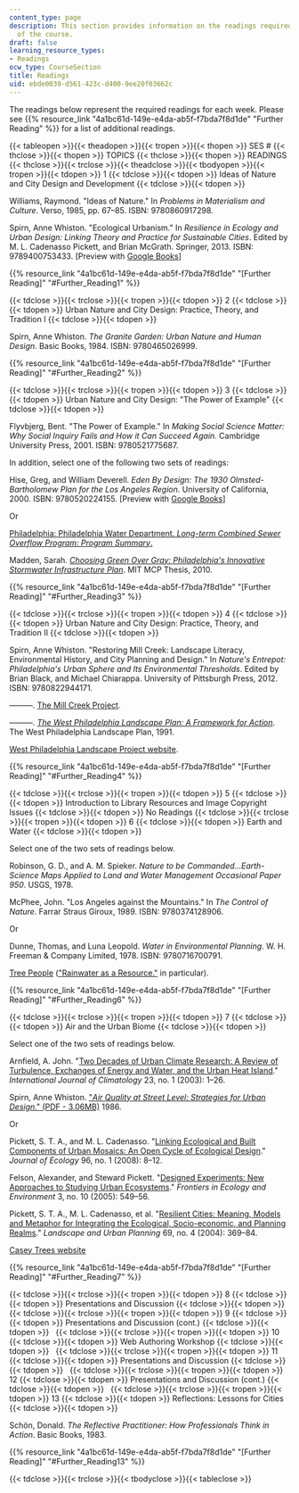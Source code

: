 ```yaml
---
content_type: page
description: This section provides information on the readings required for each week
  of the course.
draft: false
learning_resource_types:
- Readings
ocw_type: CourseSection
title: Readings
uid: ebde0039-d561-423c-d400-9ee20f03662c
---
```

The readings below represent the required readings for each week. Please see {{% resource_link "4a1bc61d-149e-e4da-ab5f-f7bda7f8d1de" "Further Reading" %}} for a list of additional readings.

{{< tableopen >}}{{< theadopen >}}{{< tropen >}}{{< thopen >}}
SES #
{{< thclose >}}{{< thopen >}}
TOPICS
{{< thclose >}}{{< thopen >}}
READINGS
{{< thclose >}}{{< trclose >}}{{< theadclose >}}{{< tbodyopen >}}{{< tropen >}}{{< tdopen >}}
1
{{< tdclose >}}{{< tdopen >}}
Ideas of Nature and City Design and Development
{{< tdclose >}}{{< tdopen >}}

Williams, Raymond. "Ideas of Nature." In *Problems in Materialism and Culture*. Verso, 1985, pp. 67–85. ISBN: 9780860917298.

Spirn, Anne Whiston. "Ecological Urbanism." In *Resilience in Ecology and Urban Design: Linking Theory and Practice for Sustainable Cities*. Edited by M. L. Cadenasso Pickett, and Brian McGrath. Springer, 2013. ISBN: 9789400753433. \[Preview with [Google Books](http://books.google.com/books?id=8W1HAAAAQBAJ&pg=PA29=onepage)\]

{{% resource_link "4a1bc61d-149e-e4da-ab5f-f7bda7f8d1de" "\[Further Reading\]" "#Further_Reading1" %}}

{{< tdclose >}}{{< trclose >}}{{< tropen >}}{{< tdopen >}}
2
{{< tdclose >}}{{< tdopen >}}
Urban Nature and City Design: Practice, Theory, and Tradition I
{{< tdclose >}}{{< tdopen >}}

Spirn, Anne Whiston. *The Granite Garden: Urban Nature and Human Design*. Basic Books, 1984. ISBN: 9780465026999.

{{% resource_link "4a1bc61d-149e-e4da-ab5f-f7bda7f8d1de" "\[Further Reading\]" "#Further_Reading2" %}}

{{< tdclose >}}{{< trclose >}}{{< tropen >}}{{< tdopen >}}
3
{{< tdclose >}}{{< tdopen >}}
Urban Nature and City Design: "The Power of Example"
{{< tdclose >}}{{< tdopen >}}

Flyvbjerg, Bent. "The Power of Example." In *Making Social Science Matter: Why Social Inquiry Fails and How it Can Succeed Again*. Cambridge University Press, 2001. ISBN: 9780521775687.

In addition, select one of the following two sets of readings:

Hise, Greg, and William Deverell. *Eden By Design: The 1930 Olmsted-Bartholomew Plan for the Los Angeles Region*. University of California, 2000. ISBN: 9780520224155. \[Preview with [Google Books](http://books.google.com/books?id=CYo2YdguU88C&pg=PAfrontcover)\]

Or

[Philadelphia: Philadelphia Water Department. *Long-term Combined Sewer Overflow Program: Program Summary*.](https://water.phila.gov/pool/files/GCCW_AmendedJune2011_HIGHRES.pdf)

Madden, Sarah. [*Choosing Green Over Gray: Philadelphia's Innovative Stormwater Infrastructure Plan*](http://dspace.mit.edu/handle/1721.1/59750). MIT MCP Thesis, 2010.

{{% resource_link "4a1bc61d-149e-e4da-ab5f-f7bda7f8d1de" "\[Further Reading\]" "#Further_Reading3" %}}

{{< tdclose >}}{{< trclose >}}{{< tropen >}}{{< tdopen >}}
4
{{< tdclose >}}{{< tdopen >}}
Urban Nature and City Design: Practice, Theory, and Tradition II
{{< tdclose >}}{{< tdopen >}}

Spirn, Anne Whiston. "Restoring Mill Creek: Landscape Literacy, Environmental History, and City Planning and Design." In *Nature's Entrepot: Philadelphia's Urban Sphere and Its Environmental Thresholds*. Edited by Brian Black, and Michael Chiarappa. University of Pittsburgh Press, 2012. ISBN: 9780822944171.

———. [The Mill Creek Project](https://web.mit.edu/4.243j/www/wplp/p-ccpsms-mcproject.html).

———. [*The West Philadelphia Landscape Plan: A Framework for Action*](https://wplp.net/library/2012/projects/landscapeplan/index.html). The West Philadelphia Landscape Plan, 1991.

[West Philadelphia Landscape Project website](http://www.wplp.net/).

{{% resource_link "4a1bc61d-149e-e4da-ab5f-f7bda7f8d1de" "\[Further Reading\]" "#Further_Reading4" %}}

{{< tdclose >}}{{< trclose >}}{{< tropen >}}{{< tdopen >}}
5
{{< tdclose >}}{{< tdopen >}}
Introduction to Library Resources and Image Copyright Issues
{{< tdclose >}}{{< tdopen >}}
No Readings
{{< tdclose >}}{{< trclose >}}{{< tropen >}}{{< tdopen >}}
6
{{< tdclose >}}{{< tdopen >}}
Earth and Water
{{< tdclose >}}{{< tdopen >}}

Select one of the two sets of readings below.

Robinson, G. D., and A. M. Spieker. *Nature to be Commanded…Earth-Science Maps Applied to Land and Water Management Occasional Paper 950*. USGS, 1978.

McPhee, John. "Los Angeles against the Mountains." In *The Control of Nature*. Farrar Straus Giroux, 1989. ISBN: 9780374128906.

Or

Dunne, Thomas, and Luna Leopold. *Water in Environmental Planning*. W. H. Freeman & Company Limited, 1978. ISBN: 9780716700791.

[Tree People](http://treepeople.org/) (["Rainwater as a Resource."](https://www.treepeople.org/wp-content/uploads/2021/05/rainwater-as-a-resource.pdf) in particular).

{{% resource_link "4a1bc61d-149e-e4da-ab5f-f7bda7f8d1de" "\[Further Reading\]" "#Further_Reading6" %}}

{{< tdclose >}}{{< trclose >}}{{< tropen >}}{{< tdopen >}}
7
{{< tdclose >}}{{< tdopen >}}
Air and the Urban Biome
{{< tdclose >}}{{< tdopen >}}

Select one of the two sets of readings below.

Arnfield, A. John. "[Two Decades of Urban Climate Research: A Review of Turbulence, Exchanges of Energy and Water, and the Urban Heat Island](http://dx.doi.org/10.1002/joc.859)." *International Journal of Climatology* 23, no. 1 (2003): 1–26.

Spirn, Anne Whiston. ["*Air Quality at Street Level: Strategies for Urban Design*." (PDF - 3.06MB)](https://annewhistonspirn.com/sharefiles/Spirn-Air-Quality-1986.pdf) 1986.

Or

Pickett, S. T. A., and M. L. Cadenasso. "[Linking Ecological and Built Components of Urban Mosaics: An Open Cycle of Ecological Design](http://dx.doi.org/10.1111/j.1365-2745.2007.01310.x)." *Journal of Ecology* 96, no. 1 (2008): 8–12.

Felson, Alexander, and Steward Pickett. "[Designed Experiments: New Approaches to Studying Urban Ecosystems](http://dx.doi.org/10.1890/1540-9295(2005)003[0549:DENATS]2.0.CO;2)." *Frontiers in Ecology and Environment* 3, no. 10 (2005): 549–56.

Pickett, S. T. A., M. L. Cadenasso, et al. "[Resilient Cities: Meaning, Models and Metaphor for Integrating the Ecological, Socio-economic, and Planning Realms](http://dx.doi.org/10.1016/j.landurbplan.2003.10.035)." *Landscape and Urban Planning* 69, no. 4 (2004): 369–84.

[Casey Trees website](http://www.caseytrees.org/)

{{% resource_link "4a1bc61d-149e-e4da-ab5f-f7bda7f8d1de" "\[Further Reading\]" "#Further_Reading7" %}}

{{< tdclose >}}{{< trclose >}}{{< tropen >}}{{< tdopen >}}
8
{{< tdclose >}}{{< tdopen >}}
Presentations and Discussion
{{< tdclose >}}{{< tdopen >}}
 
{{< tdclose >}}{{< trclose >}}{{< tropen >}}{{< tdopen >}}
9
{{< tdclose >}}{{< tdopen >}}
Presentations and Discussion (cont.)
{{< tdclose >}}{{< tdopen >}}
 
{{< tdclose >}}{{< trclose >}}{{< tropen >}}{{< tdopen >}}
10
{{< tdclose >}}{{< tdopen >}}
Web Authoring Workshop
{{< tdclose >}}{{< tdopen >}}
 
{{< tdclose >}}{{< trclose >}}{{< tropen >}}{{< tdopen >}}
11
{{< tdclose >}}{{< tdopen >}}
Presentations and Discussion
{{< tdclose >}}{{< tdopen >}}
 
{{< tdclose >}}{{< trclose >}}{{< tropen >}}{{< tdopen >}}
12
{{< tdclose >}}{{< tdopen >}}
Presentations and Discussion (cont.)
{{< tdclose >}}{{< tdopen >}}
 
{{< tdclose >}}{{< trclose >}}{{< tropen >}}{{< tdopen >}}
13
{{< tdclose >}}{{< tdopen >}}
Reflections: Lessons for Cities
{{< tdclose >}}{{< tdopen >}}

Schön, Donald. *The Reflective Practitioner: How Professionals Think in Action*. Basic Books, 1983.

{{% resource_link "4a1bc61d-149e-e4da-ab5f-f7bda7f8d1de" "\[Further Reading\]" "#Further_Reading13" %}}

{{< tdclose >}}{{< trclose >}}{{< tbodyclose >}}{{< tableclose >}}